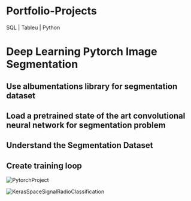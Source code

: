 # Portfolio-Projects
SQL | Tableu | Python

# Deep Learning Pytorch Image Segmentation
## Use albumentations library for segmentation dataset
## Load a pretrained state of the art convolutional neural network for segmentation problem
## Understand the Segmentation Dataset
## Create training loop
![PytorchProject](https://user-images.githubusercontent.com/106122834/177012717-77630aa7-2f87-4de1-92b8-19c3dfc4325c.jpeg)

![KerasSpaceSignalRadioClassification](https://user-images.githubusercontent.com/106122834/177063965-da595ca7-d968-4044-a929-594c09d61499.jpeg)




